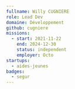 ```yaml
---
fullname: Willy CUGNIERE
role: Lead Dev
domaine: Développement
github: cugniere
missions:
  - start: 2021-11-22
    end: 2024-12-30
    status: independent
    employer: Octo
startups:
  - aides-jeunes
badges:
  - segur
---
```


